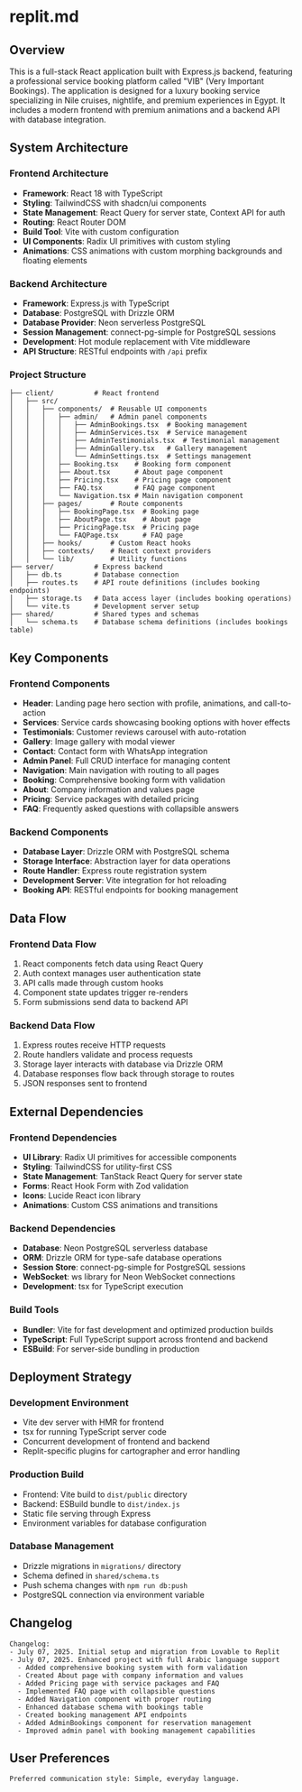 # replit.md

## Overview

This is a full-stack React application built with Express.js backend, featuring a professional service booking platform called "VIB" (Very Important Bookings). The application is designed for a luxury booking service specializing in Nile cruises, nightlife, and premium experiences in Egypt. It includes a modern frontend with premium animations and a backend API with database integration.

## System Architecture

### Frontend Architecture

- **Framework**: React 18 with TypeScript
- **Styling**: TailwindCSS with shadcn/ui components
- **State Management**: React Query for server state, Context API for auth
- **Routing**: React Router DOM
- **Build Tool**: Vite with custom configuration
- **UI Components**: Radix UI primitives with custom styling
- **Animations**: CSS animations with custom morphing backgrounds and floating elements

### Backend Architecture

- **Framework**: Express.js with TypeScript
- **Database**: PostgreSQL with Drizzle ORM
- **Database Provider**: Neon serverless PostgreSQL
- **Session Management**: connect-pg-simple for PostgreSQL sessions
- **Development**: Hot module replacement with Vite middleware
- **API Structure**: RESTful endpoints with `/api` prefix

### Project Structure

```
├── client/          # React frontend
│   ├── src/
│   │   ├── components/  # Reusable UI components
│   │   │   ├── admin/   # Admin panel components
│   │   │   │   ├── AdminBookings.tsx  # Booking management
│   │   │   │   ├── AdminServices.tsx  # Service management
│   │   │   │   ├── AdminTestimonials.tsx  # Testimonial management
│   │   │   │   ├── AdminGallery.tsx   # Gallery management
│   │   │   │   └── AdminSettings.tsx  # Settings management
│   │   │   ├── Booking.tsx    # Booking form component
│   │   │   ├── About.tsx      # About page component
│   │   │   ├── Pricing.tsx    # Pricing page component
│   │   │   ├── FAQ.tsx        # FAQ page component
│   │   │   └── Navigation.tsx # Main navigation component
│   │   ├── pages/       # Route components
│   │   │   ├── BookingPage.tsx  # Booking page
│   │   │   ├── AboutPage.tsx    # About page
│   │   │   ├── PricingPage.tsx  # Pricing page
│   │   │   └── FAQPage.tsx      # FAQ page
│   │   ├── hooks/       # Custom React hooks
│   │   ├── contexts/    # React context providers
│   │   └── lib/         # Utility functions
├── server/          # Express backend
│   ├── db.ts        # Database connection
│   ├── routes.ts    # API route definitions (includes booking endpoints)
│   ├── storage.ts   # Data access layer (includes booking operations)
│   └── vite.ts      # Development server setup
├── shared/          # Shared types and schemas
│   └── schema.ts    # Database schema definitions (includes bookings table)
```

## Key Components

### Frontend Components

- **Header**: Landing page hero section with profile, animations, and call-to-action
- **Services**: Service cards showcasing booking options with hover effects
- **Testimonials**: Customer reviews carousel with auto-rotation
- **Gallery**: Image gallery with modal viewer
- **Contact**: Contact form with WhatsApp integration
- **Admin Panel**: Full CRUD interface for managing content
- **Navigation**: Main navigation with routing to all pages
- **Booking**: Comprehensive booking form with validation
- **About**: Company information and values page
- **Pricing**: Service packages with detailed pricing
- **FAQ**: Frequently asked questions with collapsible answers

### Backend Components

- **Database Layer**: Drizzle ORM with PostgreSQL schema
- **Storage Interface**: Abstraction layer for data operations
- **Route Handler**: Express route registration system
- **Development Server**: Vite integration for hot reloading
- **Booking API**: RESTful endpoints for booking management

## Data Flow

### Frontend Data Flow

1. React components fetch data using React Query
2. Auth context manages user authentication state
3. API calls made through custom hooks
4. Component state updates trigger re-renders
5. Form submissions send data to backend API

### Backend Data Flow

1. Express routes receive HTTP requests
2. Route handlers validate and process requests
3. Storage layer interacts with database via Drizzle ORM
4. Database responses flow back through storage to routes
5. JSON responses sent to frontend

## External Dependencies

### Frontend Dependencies

- **UI Library**: Radix UI primitives for accessible components
- **Styling**: TailwindCSS for utility-first CSS
- **State Management**: TanStack React Query for server state
- **Forms**: React Hook Form with Zod validation
- **Icons**: Lucide React icon library
- **Animations**: Custom CSS animations and transitions

### Backend Dependencies

- **Database**: Neon PostgreSQL serverless database
- **ORM**: Drizzle ORM for type-safe database operations
- **Session Store**: connect-pg-simple for PostgreSQL sessions
- **WebSocket**: ws library for Neon WebSocket connections
- **Development**: tsx for TypeScript execution

### Build Tools

- **Bundler**: Vite for fast development and optimized production builds
- **TypeScript**: Full TypeScript support across frontend and backend
- **ESBuild**: For server-side bundling in production

## Deployment Strategy

### Development Environment

- Vite dev server with HMR for frontend
- tsx for running TypeScript server code
- Concurrent development of frontend and backend
- Replit-specific plugins for cartographer and error handling

### Production Build

- Frontend: Vite build to `dist/public` directory
- Backend: ESBuild bundle to `dist/index.js`
- Static file serving through Express
- Environment variables for database configuration

### Database Management

- Drizzle migrations in `migrations/` directory
- Schema defined in `shared/schema.ts`
- Push schema changes with `npm run db:push`
- PostgreSQL connection via environment variable

## Changelog

```
Changelog:
- July 07, 2025. Initial setup and migration from Lovable to Replit
- July 07, 2025. Enhanced project with full Arabic language support
  - Added comprehensive booking system with form validation
  - Created About page with company information and values
  - Added Pricing page with service packages and FAQ
  - Implemented FAQ page with collapsible questions
  - Added Navigation component with proper routing
  - Enhanced database schema with bookings table
  - Created booking management API endpoints
  - Added AdminBookings component for reservation management
  - Improved admin panel with booking management capabilities
```

## User Preferences

```
Preferred communication style: Simple, everyday language.
```
